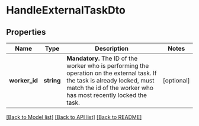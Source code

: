 # HandleExternalTaskDto

## Properties
Name | Type | Description | Notes
------------ | ------------- | ------------- | -------------
**worker_id** | **string** | **Mandatory.** The ID of the worker who is performing the operation on the external task. If the task is already locked, must match the id of the worker who has most recently locked the task. | [optional] 

[[Back to Model list]](../../README.md#documentation-for-models) [[Back to API list]](../../README.md#documentation-for-api-endpoints) [[Back to README]](../../README.md)

